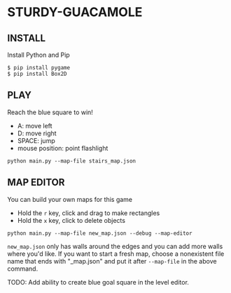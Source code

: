 # STURDY-GUACAMOLE

INSTALL
-------
Install Python and Pip

```
$ pip install pygame
$ pip install Box2D
```

PLAY
----
Reach the blue square to win!
* A: move left
* D: move right
* SPACE: jump
* mouse position: point flashlight

```
python main.py --map-file stairs_map.json
```

MAP EDITOR
------------
You can build your own maps for this game
* Hold the `r` key, click and drag to make rectangles
* Hold the `x` key, click to delete objects

```
python main.py --map-file new_map.json --debug --map-editor
```

`new_map.json` only has walls around the edges and you can add more walls where you'd like. If you want to start a fresh map, choose a nonexistent file name that ends with "_map.json" and put it after `--map-file` in the above command.

TODO: Add ability to create blue goal square in the level editor.